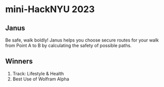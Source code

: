 # mini-HackNYU 2023
## Janus
Be safe, walk boldly! Janus helps you choose secure routes for your walk from Point A to B by calculating the safety of possible paths.
## Winners
1. Track: Lifestyle & Health
2. Best Use of Wolfram Alpha
